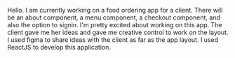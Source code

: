 Hello. I am currently working on a food ordering app for a client. There will be an about component, a menu component, a checkout component, and also the option to signin. I'm pretty excited about working on this app. The client gave me her ideas and gave me creative control to work on the layout. I used figma to share ideas with the client as far as the app layout. I used ReactJS to develop this application. 


